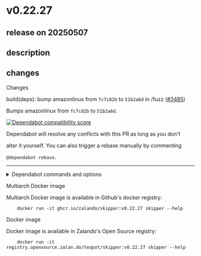 # v0.22.27

## release on 20250507

## description

## changes

Changes

build(deps): bump amazonlinux from <code>fc7c82b</code> to <code>51b2a6d</code> in /fuzz (<a class="issue-link js-issue-link" data-error-text="Failed to load title" data-id="3023444326" data-permission-text="Title is private" data-url="https://github.com/zalando/skipper/issues/3485" data-hovercard-type="pull_request" data-hovercard-url="/zalando/skipper/pull/3485/hovercard" href="https://github.com/zalando/skipper/pull/3485">#3485</a>)

Bumps amazonlinux from <code>fc7c82b</code> to <code>51b2a6d</code>.

<a href="https://docs.github.com/en/github/managing-security-vulnerabilities/about-dependabot-security-updates#about-compatibility-scores"><img src="https://camo.githubusercontent.com/5bc9b882386593f850f5e7970a63246d9be93d7f80cb1862746765e43e2a4b7f/68747470733a2f2f646570656e6461626f742d6261646765732e6769746875626170702e636f6d2f6261646765732f636f6d7061746962696c6974795f73636f72653f646570656e64656e63792d6e616d653d616d617a6f6e6c696e7578267061636b6167652d6d616e616765723d646f636b65722670726576696f75732d76657273696f6e3d32303233266e65772d76657273696f6e3d32303233" alt="Dependabot compatibility score" data-canonical-src="https://dependabot-badges.githubapp.com/badges/compatibility_score?dependency-name=amazonlinux&amp;package-manager=docker&amp;previous-version=2023&amp;new-version=2023" style="max-width: 100%;"></a>

Dependabot will resolve any conflicts with this PR as long as you don't

alter it yourself. You can also trigger a rebase manually by commenting

<code>@dependabot rebase</code>.

*** ** * ** ***

<details> <summary>Dependabot commands and options</summary>   

You can trigger Dependabot actions by commenting on this PR:

* <code>@dependabot rebase</code> will rebase this PR
* <code>@dependabot recreate</code> will recreate this PR, overwriting any edits  
  that have been made to it
* <code>@dependabot merge</code> will merge this PR after your CI passes on it
* <code>@dependabot squash and merge</code> will squash and merge this PR after  
  your CI passes on it
* <code>@dependabot cancel merge</code> will cancel a previously requested merge  
  and block automerging
* <code>@dependabot reopen</code> will reopen this PR if it is closed
* <code>@dependabot close</code> will close this PR and stop Dependabot recreating  
  it. You can achieve the same result by closing it manually
* <code>@dependabot show &lt;dependency name&gt; ignore conditions</code> will show all  
  of the ignore conditions of the specified dependency
* <code>@dependabot ignore this major version</code> will close this PR and stop  
  Dependabot creating any more for this major version (unless you reopen  
  the PR or upgrade to it yourself)
* <code>@dependabot ignore this minor version</code> will close this PR and stop  
  Dependabot creating any more for this minor version (unless you reopen  
  the PR or upgrade to it yourself)
* <code>@dependabot ignore this dependency</code> will close this PR and stop  
  Dependabot creating any more for this dependency (unless you reopen the  
  PR or upgrade to it yourself)

</details>

Multiarch Docker image

Multiarch Docker image is available in Github's docker registry:

        docker run -it ghcr.io/zalando/skipper:v0.22.27 skipper --help

Docker image

Docker image is available in Zalando's Open Source registry:

        docker run -it registry.opensource.zalan.do/teapot/skipper:v0.22.27 skipper --help

